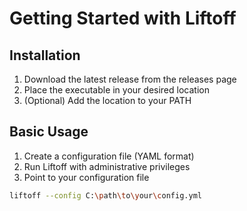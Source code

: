 # Getting Started with Liftoff

## Installation

1. Download the latest release from the releases page
2. Place the executable in your desired location
3. (Optional) Add the location to your PATH

## Basic Usage

1. Create a configuration file (YAML format)
2. Run Liftoff with administrative privileges
3. Point to your configuration file

```bash
liftoff --config C:\path\to\your\config.yml